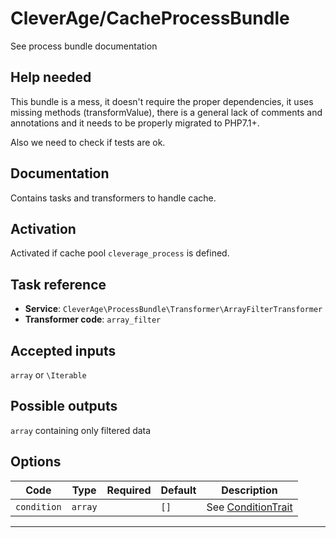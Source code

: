 CleverAge/CacheProcessBundle
=======================

See process bundle documentation

## Help needed

This bundle is a mess, it doesn't require the proper dependencies, it uses missing methods (transformValue), there is a
general lack of comments and annotations and it needs to be properly migrated to PHP7.1+.

Also we need to check if tests are ok.

## Documentation

Contains tasks and transformers to handle cache.

Activation
----------

Activated if cache pool `cleverage_process` is defined.

Task reference
--------------

* **Service**: `CleverAge\ProcessBundle\Transformer\ArrayFilterTransformer`
* **Transformer code**: `array_filter`

Accepted inputs
---------------

`array` or `\Iterable`

Possible outputs
----------------

`array` containing only filtered data

Options
-------

| Code | Type | Required | Default | Description |
| ---- | ---- | :------: | ------- | ----------- |
| `condition` | `array` | | `[]` | See [ConditionTrait](TODO) |
____
